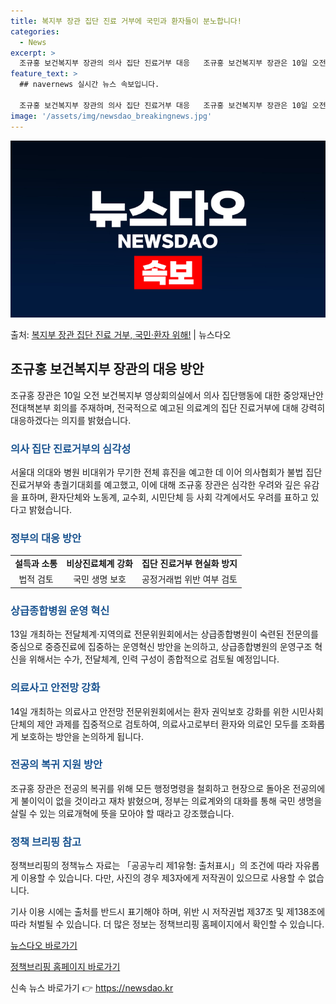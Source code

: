 ```yaml
---
title: 복지부 장관 집단 진료 거부에 국민과 환자들이 분노합니다!
categories:
  - News
excerpt: >
  조규홍 보건복지부 장관의 의사 집단 진료거부 대응   조규홍 보건복지부 장관은 10일 오전 정부세종청사 보건…
feature_text: >
  ## navernews 실시간 뉴스 속보입니다.

  조규홍 보건복지부 장관의 의사 집단 진료거부 대응   조규홍 보건복지부 장관은 10일 오전 정부세종청사 보건…
image: '/assets/img/newsdao_breakingnews.jpg'
---
```


![뉴스다오 속보](/assets/img/newsdao_breakingnews.jpg)

<p>출처: <a href="https://newsdao.kr/4143" rel="dofollow">복지부 장관 집단 진료 거부, 국민·환자 위해!</a> | 뉴스다오</p>

<h2 data-ke-size="size26">조규홍 보건복지부 장관의 대응 방안</h2>
<p data-ke-size="size16">조규홍 장관은 10일 오전 보건복지부 영상회의실에서 의사 집단행동에 대한 중앙재난안전대책본부 회의를 주재하며, 전국적으로 예고된 의료계의 집단 진료거부에 대해 강력히 대응하겠다는 의지를 밝혔습니다.</p>

<h3><b><span style="color: #1a5490;">의사 집단 진료거부의 심각성</span></b></h3>
<p data-ke-size="size16">서울대 의대와 병원 비대위가 무기한 전체 휴진을 예고한 데 이어 의사협회가 불법 집단 진료거부와 총궐기대회를 예고했고, 이에 대해 조규홍 장관은 심각한 우려와 깊은 유감을 표하며, 환자단체와 노동계, 교수회, 시민단체 등 사회 각계에서도 우려를 표하고 있다고 밝혔습니다.</p>

<h3><b><span style="color: #1a5490;">정부의 대응 방안</span></b></h3>
<table>
  <tr>
    <td style="text-align: center; height: 17px;"><b>설득과 소통</b></td>
    <td style="text-align: center; height: 17px;"><b>비상진료체계 강화</b></td>
    <td style="text-align: center; height: 17px;"><b>집단 진료거부 현실화 방지</b></td>
  </tr>
  <tr>
    <td style="text-align: center; height: 17px;">법적 검토</td>
    <td style="text-align: center; height: 17px;">국민 생명 보호</td>
    <td style="text-align: center; height: 17px;">공정거래법 위반 여부 검토</td>
  </tr>
</table>

<h3><b><span style="color: #1a5490;">상급종합병원 운영 혁신</span></b></h3>
<p data-ke-size="size16">13일 개최하는 전달체계·지역의료 전문위원회에서는 상급종합병원이 숙련된 전문의를 중심으로 중증진료에 집중하는 운영혁신 방안을 논의하고, 상급종합병원의 운영구조 혁신을 위해서는 수가, 전달체계, 인력 구성이 종합적으로 검토될 예정입니다.</p>

<h3><b><span style="color: #1a5490;">의료사고 안전망 강화</span></b></h3>
<p data-ke-size="size16">14일 개최하는 의료사고 안전망 전문위원회에서는 환자 권익보호 강화를 위한 시민사회단체의 제안 과제를 집중적으로 검토하여, 의료사고로부터 환자와 의료인 모두를 조화롭게 보호하는 방안을 논의하게 됩니다.</p>

<h3><b><span style="color: #1a5490;">전공의 복귀 지원 방안</span></b></h3>
<p data-ke-size="size16">조규홍 장관은 전공의 복귀를 위해 모든 행정명령을 철회하고 현장으로 돌아온 전공의에게 불이익이 없을 것이라고 재차 밝혔으며, 정부는 의료계와의 대화를 통해 국민 생명을 살릴 수 있는 의료개혁에 뜻을 모아야 할 때라고 강조했습니다.</p>

<h3><b><span style="color: #1a5490;">정책 브리핑 참고</span></b></h3>
<p data-ke-size="size16">정책브리핑의 정책뉴스 자료는 「공공누리 제1유형: 출처표시」의 조건에 따라 자유롭게 이용할 수 있습니다. 다만, 사진의 경우 제3자에게 저작권이 있으므로 사용할 수 없습니다.</p>
<p data-ke-size="size16">기사 이용 시에는 출처를 반드시 표기해야 하며, 위반 시 저작권법 제37조 및 제138조에 따라 처벌될 수 있습니다. 더 많은 정보는 정책브리핑 홈페이지에서 확인할 수 있습니다.</p>
<p data-ke-size="size16"><a href="https://newsdao.kr/4143">뉴스다오 바로가기</a></p>
<p data-ke-size="size16"><a href="#">정책브리핑 홈페이지 바로가기</a></p> 

신속 뉴스 바로가기 👉 <a href="https://newsdao.kr" rel="dofollow">https://newsdao.kr</a>


